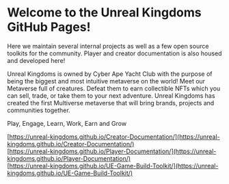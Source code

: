 # Welcome to the Unreal Kingdoms GitHub Pages!

Here we maintain several internal projects as well as a few open source toolkits for the community. Player and creator documentation is also housed and developed here!

Unreal Kingdoms is owned by Cyber Ape Yacht Club with the purpose of being the biggest and most intuitive metaverse on the world! Meet our Metaverse full of creatures. Defeat them to earn collectible NFTs which you can sell, trade, or take them to your next adventure. Unreal Kingdoms has created the first Multiverse metaverse that will bring brands, projects and communities together.

Play, Engage, Learn, Work, Earn and Grow

[https://unreal-kingdoms.github.io/Creator-Documentation/](https://unreal-kingdoms.github.io/Creator-Documentation/) \
[https://unreal-kingdoms.github.io/Player-Documentation/](https://unreal-kingdoms.github.io/Player-Documentation/) \
[https://unreal-kingdoms.github.io/UE-Game-Build-Toolkit/](https://unreal-kingdoms.github.io/UE-Game-Build-Toolkit/)
